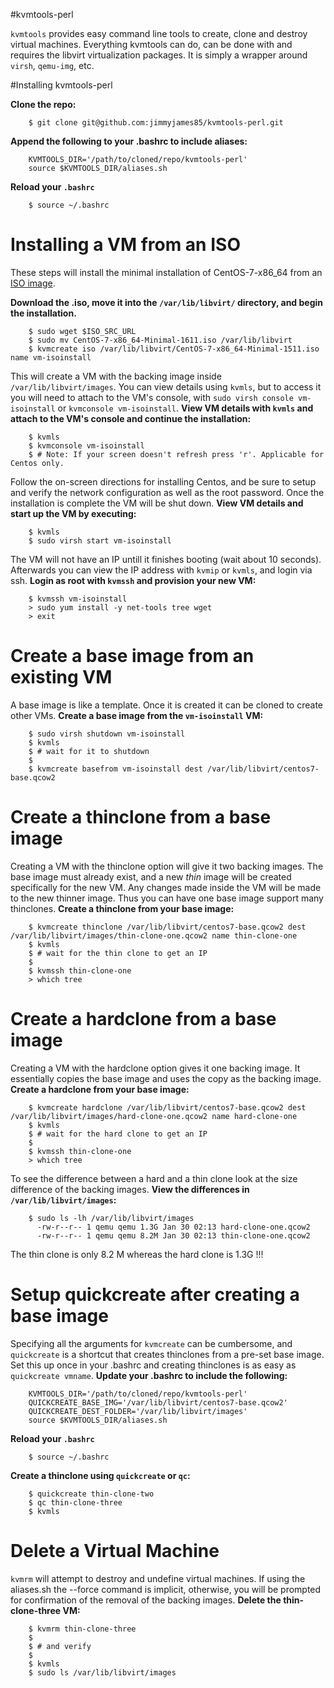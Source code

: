 #kvmtools-perl

`kvmtools` provides easy command line tools to create, clone and
destroy virtual machines. Everything kvmtools can do, can be done with
and requires the libvirt virtualization packages. It is simply a
wrapper around `virsh`, `qemu-img`, etc.

#Installing kvmtools-perl

**Clone the repo:**

		$ git clone git@github.com:jimmyjames85/kvmtools-perl.git
	
**Append the following to your .bashrc to include aliases:**

		KVMTOOLS_DIR='/path/to/cloned/repo/kvmtools-perl'
		source $KVMTOOLS_DIR/aliases.sh

**Reload your `.bashrc`**

		$ source ~/.bashrc


# Installing a VM from an ISO

These steps will install the minimal installation of CentOS-7-x86_64
from an
[ISO image](http://isoredirect.centos.org/centos/7/isos/x86_64/CentOS-7-x86_64-Minimal-1611.iso).

**Download the .iso, move it into the `/var/lib/libvirt/` directory,
  and begin the installation.**

		$ sudo wget $ISO_SRC_URL
		$ sudo mv CentOS-7-x86_64-Minimal-1611.iso /var/lib/libvirt
		$ kvmcreate iso /var/lib/libvirt/CentOS-7-x86_64-Minimal-1511.iso name vm-isoinstall
		
This will create a VM with the backing image inside
`/var/lib/libvirt/images`. You can view details using `kvmls`, but to
access it you will need to attach to the VM's console, with `sudo
virsh console vm-isoinstall` or `kvmconsole vm-isoinstall`. **View VM
details with `kvmls` and attach to the VM's console and continue the
installation:**

		$ kvmls
		$ kvmconsole vm-isoinstall
		$ # Note: If your screen doesn't refresh press 'r'. Applicable for Centos only.

Follow the on-screen directions for installing Centos, and be sure to
setup and verify the network configuration as well as the root
password. Once the installation is complete the VM will be shut
down. **View VM details and start up the VM by executing:**

		$ kvmls
		$ sudo virsh start vm-isoinstall

The VM will not have an IP untill it finishes booting (wait about 10
seconds). Afterwards you can view the IP address with `kvmip` or
`kvmls`, and login via ssh. **Login as root with `kvmssh` and
provision your new VM:**

		$ kvmssh vm-isoinstall
		> sudo yum install -y net-tools tree wget 
		> exit

# Create a base image from an existing VM

A base image is like a template. Once it is created it can be cloned
to create other VMs. **Create a base image from the `vm-isoinstall`
VM:**

		$ sudo virsh shutdown vm-isoinstall
		$ kvmls
		$ # wait for it to shutdown
		$
		$ kvmcreate basefrom vm-isoinstall dest /var/lib/libvirt/centos7-base.qcow2
		
# Create a thinclone from a base image

Creating a VM with the thinclone option will give it two backing
images. The base image must already exist, and a new *thin* image will
be created specifically for the new VM. Any changes made inside the VM
will be made to the new thinner image. Thus you can have one base
image support many thinclones. **Create a thinclone from your base
image:**

		$ kvmcreate thinclone /var/lib/libvirt/centos7-base.qcow2 dest /var/lib/libvirt/images/thin-clone-one.qcow2 name thin-clone-one
		$ kvmls
		$ # wait for the thin clone to get an IP
		$
		$ kvmssh thin-clone-one
		> which tree

# Create a hardclone from a base image

Creating a VM with the hardclone option gives it one backing image. It
essentially copies the base image and uses the copy as the backing
image. **Create a hardclone from your base image:**

		$ kvmcreate hardclone /var/lib/libvirt/centos7-base.qcow2 dest /var/lib/libvirt/images/hard-clone-one.qcow2 name hard-clone-one
		$ kvmls
		$ # wait for the hard clone to get an IP
		$
		$ kvmssh thin-clone-one
		> which tree

To see the difference between a hard and a thin clone look at the size
difference of the backing images. **View the differences in
`/var/lib/libvirt/images`:**

		$ sudo ls -lh /var/lib/libvirt/images
		  -rw-r--r-- 1 qemu qemu 1.3G Jan 30 02:13 hard-clone-one.qcow2
		  -rw-r--r-- 1 qemu qemu 8.2M Jan 30 02:13 thin-clone-one.qcow2

The thin clone is only 8.2 M whereas the hard clone is 1.3G !!!

# Setup quickcreate after creating a base image

Specifying all the arguments for `kvmcreate` can be cumbersome, and
`quickcreate` is a shortcut that creates thinclones from a pre-set
base image. Set this up once in your .bashrc and creating thinclones
is as easy as `quickcreate vmname`. **Update your .bashrc to include
the following:**

		KVMTOOLS_DIR='/path/to/cloned/repo/kvmtools-perl'
		QUICKCREATE_BASE_IMG='/var/lib/libvirt/centos7-base.qcow2'
		QUICKCREATE_DEST_FOLDER='/var/lib/libvirt/images'
		source $KVMTOOLS_DIR/aliases.sh

**Reload your `.bashrc`**

		$ source ~/.bashrc

**Create a thinclone using `quickcreate` or `qc`:**

		$ quickcreate thin-clone-two
		$ qc thin-clone-three
		$ kvmls

# Delete a Virtual Machine

`kvmrm` will attempt to destroy and undefine virtual machines. If
using the aliases.sh the --force command is implicit, otherwise, you
will be prompted for confirmation of the removal of the backing
images. **Delete the thin-clone-three VM:**

		$ kvmrm thin-clone-three
		$
		$ # and verify
		$
		$ kvmls
		$ sudo ls /var/lib/libvirt/images
